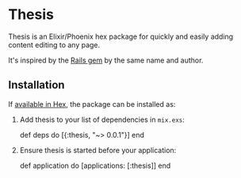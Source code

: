 # Thesis

Thesis is an Elixir/Phoenix hex package for quickly and easily adding content
editing to any page.

It's inspired by the [Rails gem](https://github.com/infinitered/thesis-rails) by
the same name and author.



## Installation

If [available in Hex](https://hex.pm/docs/publish), the package can be installed as:

  1. Add thesis to your list of dependencies in `mix.exs`:

        def deps do
          [{:thesis, "~> 0.0.1"}]
        end

  2. Ensure thesis is started before your application:

        def application do
          [applications: [:thesis]]
        end

